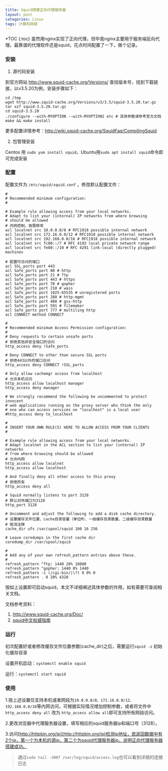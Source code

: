 ```yaml
---
title: Squid搭建正向代理服务器
layout: post
categories: Linux
tags: 计算机网络
---
```

*TOC
{:toc}
虽然用nginx实现了正向代理，但毕竟nginx主要用于服务端反向代理。最靠谱的代理软件还是squid，花点时间配置了一下，做个记录。
<!-- more -->
### 安装

1. 源代码安装

到官方网站 http://www.squid-cache.org/Versions/ 查找版本号，找到下载链接，以v3.5.20为例，安装步骤如下：

```
cd /tmp
wget http://www.squid-cache.org/Versions/v3/3.5/squid-3.5.20.tar.gz
tar xzf squid-3.5.20.tar.gz
cd squid-3.5.20
./configure --with-MYOPTION --with-MYOPTION2 etc # 具体参数请参考官方文档
make && make install
```

更多配置详情参考：http://wiki.squid-cache.org/SquidFaq/CompilingSquid

2. 包管理安装

Centos 用 `sudo yum install squid`，Ubuntu用`sudo apt install squid`命令即可完成安装

### 配置

配置文件为 `/etc/squid/squid.conf` ，修改默认配置文件：

```
#
# Recommended minimum configuration:
#
 
# Example rule allowing access from your local networks.
# Adapt to list your (internal) IP networks from where browsing
# should be allowed
# 内网控制，按需修改
acl localnet src 10.0.0.0/8 # RFC1918 possible internal network
acl localnet src 172.16.0.0/12 # RFC1918 possible internal network
acl localnet src 192.168.0.0/16 # RFC1918 possible internal network
acl localnet src fc00::/7 # RFC 4193 local private network range
acl localnet src fe80::/10 # RFC 4291 link-local (directly plugged) machines
 
# 配置可访问的端口
acl SSL_ports port 443
acl Safe_ports port 80 # http
acl Safe_ports port 21 # ftp
acl Safe_ports port 443 # https
acl Safe_ports port 70 # gopher
acl Safe_ports port 210 # wais
acl Safe_ports port 1025-65535 # unregistered ports
acl Safe_ports port 280 # http-mgmt
acl Safe_ports port 488 # gss-http
acl Safe_ports port 591 # filemaker
acl Safe_ports port 777 # multiling http
acl CONNECT method CONNECT
 
#
# Recommended minimum Access Permission configuration:
#
# Deny requests to certain unsafe ports
# 拒绝其他非安全端口的访问
http_access deny !Safe_ports
 
# Deny CONNECT to other than secure SSL ports
# 拒绝443以外的端口访问
http_access deny CONNECT !SSL_ports
 
# Only allow cachemgr access from localhost
# 允许本机访问
http_access allow localhost manager
http_access deny manager
 
# We strongly recommend the following be uncommented to protect innocent
# web applications running on the proxy server who think the only
# one who can access services on "localhost" is a local user
#http_access deny to_localhost
 
#
# INSERT YOUR OWN RULE(S) HERE TO ALLOW ACCESS FROM YOUR CLIENTS
#
 
# Example rule allowing access from your local networks.
# Adapt localnet in the ACL section to list your (internal) IP networks
# from where browsing should be allowed
# 允许内网
http_access allow localnet
http_access allow localhost
 
# And finally deny all other access to this proxy
# 拒绝所有
http_access deny all
 
# Squid normally listens to port 3128
# 默认对外端口为3128
http_port 3128
 
# Uncomment and adjust the following to add a disk cache directory.
# 设置缓存文件位置、cache目录容量（单位M）、一级缓存目录数量、二级缓存目录数量
# 取消注释
cache_dir ufs /var/spool/squid 100 16 256
 
# Leave coredumps in the first cache dir
coredump_dir /var/spool/squid
 
#
# Add any of your own refresh_pattern entries above these.
#
refresh_pattern ^ftp: 1440 20% 10080
refresh_pattern ^gopher: 1440 0% 1440
refresh_pattern -i (/cgi-bin/|\?) 0 0% 0
refresh_pattern . 0 20% 4320
```

按如上设置即可启动squid，本文不详细阐述具体参数的作用，如有需要可查阅相关文档。

文档参考资料：

1. http://www.squid-cache.org/Doc/
2. [squid中文权威指南](http://zyan.cc/book/squid/index.html)

### 运行

初次配置好或者修改缓存文件位置参数(cache_dir)之后，需要运行`squid -z` 初始化缓存目录

设置开机启动：`systemctl enable squid`

运行：`systemctl start squid`

### 使用

1.按上述设置仅支持本机或者网段为`10.0.0.0/8、172.16.0.0/12、192.168.0.0/16`等内网访问，可根据实际情况增加控制参数，或者将文件中`http_access deny all` 改为 `http_access allow all`即可支持所有网段访问。

2.更改浏览器中代理服务器设置，填写相应的squid服务器ip和端口号（3128）。

3.访问[http://httpbin.org/ip](http://httpbin.org/ip)检测ip地址，若返回数据中有2个ip，第一个为本机的源ip，第二个为squid代理服务器ip，说明正向代理服务器搭建成功。

> 通过`sudo tail -300f /var/log/squid/access.log`也可以看到详细的连接日志